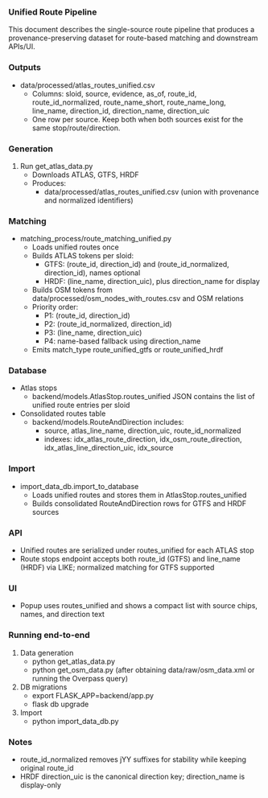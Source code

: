 ### Unified Route Pipeline

This document describes the single-source route pipeline that produces a provenance-preserving dataset for route-based matching and downstream APIs/UI.

### Outputs
- data/processed/atlas_routes_unified.csv
  - Columns: sloid, source, evidence, as_of, route_id, route_id_normalized, route_name_short, route_name_long, line_name, direction_id, direction_name, direction_uic
  - One row per source. Keep both when both sources exist for the same stop/route/direction.

### Generation
1) Run get_atlas_data.py
   - Downloads ATLAS, GTFS, HRDF
   - Produces:
     - data/processed/atlas_routes_unified.csv (union with provenance and normalized identifiers)

### Matching
- matching_process/route_matching_unified.py
  - Loads unified routes once
  - Builds ATLAS tokens per sloid:
    - GTFS: (route_id, direction_id) and (route_id_normalized, direction_id), names optional
    - HRDF: (line_name, direction_uic), plus direction_name for display
  - Builds OSM tokens from data/processed/osm_nodes_with_routes.csv and OSM relations
  - Priority order:
    - P1: (route_id, direction_id)
    - P2: (route_id_normalized, direction_id)
    - P3: (line_name, direction_uic)
    - P4: name-based fallback using direction_name
  - Emits match_type route_unified_gtfs or route_unified_hrdf

### Database
- Atlas stops
  - backend/models.AtlasStop.routes_unified JSON contains the list of unified route entries per sloid
- Consolidated routes table
  - backend/models.RouteAndDirection includes:
    - source, atlas_line_name, direction_uic, route_id_normalized
    - indexes: idx_atlas_route_direction, idx_osm_route_direction, idx_atlas_line_direction_uic, idx_source

### Import
- import_data_db.import_to_database
  - Loads unified routes and stores them in AtlasStop.routes_unified
  - Builds consolidated RouteAndDirection rows for GTFS and HRDF sources

### API
- Unified routes are serialized under routes_unified for each ATLAS stop
- Route stops endpoint accepts both route_id (GTFS) and line_name (HRDF) via LIKE; normalized matching for GTFS supported

### UI
- Popup uses routes_unified and shows a compact list with source chips, names, and direction text

### Running end-to-end
1) Data generation
   - python get_atlas_data.py
   - python get_osm_data.py (after obtaining data/raw/osm_data.xml or running the Overpass query)
2) DB migrations
   - export FLASK_APP=backend/app.py
   - flask db upgrade
3) Import
   - python import_data_db.py

### Notes
- route_id_normalized removes jYY suffixes for stability while keeping original route_id
- HRDF direction_uic is the canonical direction key; direction_name is display-only



